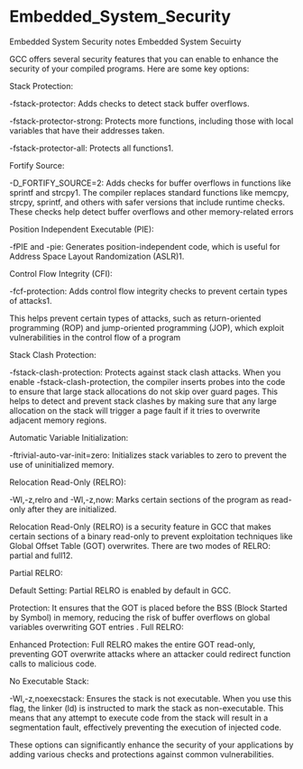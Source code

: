 # Embedded_System_Security
Embedded System Security notes
Embedded System Secuirty

GCC offers several security features that you can enable to enhance the security of your compiled programs. Here are some key options:

Stack Protection:

  -fstack-protector: Adds checks to detect stack buffer overflows.
  
  -fstack-protector-strong: Protects more functions, including those with local variables that have their addresses taken.
  
  -fstack-protector-all: Protects all functions1.

Fortify Source:

  -D_FORTIFY_SOURCE=2: Adds checks for buffer overflows in functions like sprintf and strcpy1.
  The compiler replaces standard functions like memcpy, strcpy, sprintf, and others with safer versions that include runtime checks. These checks help detect buffer overflows and other memory-related errors

  
Position Independent Executable (PIE):

  -fPIE and -pie: Generates position-independent code, which is useful for Address Space Layout Randomization (ASLR)1.
  
Control Flow Integrity (CFI):

  -fcf-protection: Adds control flow integrity checks to prevent certain types of attacks1.
  
  This helps prevent certain types of attacks, such as return-oriented programming (ROP) and jump-oriented programming (JOP), which exploit vulnerabilities in the control flow of a program
  
Stack Clash Protection:

  -fstack-clash-protection: Protects against stack clash attacks.
  When you enable -fstack-clash-protection, the compiler inserts probes into the code to ensure that large stack allocations do not skip over guard pages. This helps to detect and prevent stack clashes by making sure that any large allocation on the stack will trigger a page fault if it tries to overwrite adjacent memory regions.
  
Automatic Variable Initialization:

  -ftrivial-auto-var-init=zero: Initializes stack variables to zero to prevent the use of uninitialized memory.
  
Relocation Read-Only (RELRO):

  -Wl,-z,relro and -Wl,-z,now: Marks certain sections of the program as read-only after they are initialized.
  
Relocation Read-Only (RELRO) is a security feature in GCC that makes certain sections of a binary read-only to prevent exploitation techniques like Global Offset Table (GOT) overwrites. There are two modes of RELRO: partial and full12.

Partial RELRO:

Default Setting: Partial RELRO is enabled by default in GCC.

Protection: It ensures that the GOT is placed before the BSS (Block Started by Symbol) in memory, reducing the risk of buffer overflows on global variables overwriting GOT entries
.
Full RELRO:

Enhanced Protection: Full RELRO makes the entire GOT read-only, preventing GOT overwrite attacks where an attacker could redirect function calls to malicious code.
  
No Executable Stack:

  -Wl,-z,noexecstack: Ensures the stack is not executable.
  When you use this flag, the linker (ld) is instructed to mark the stack as non-executable. This means that any attempt to execute code from the stack will result in a segmentation fault, effectively preventing the execution of injected code.
  
These options can significantly enhance the security of your applications by adding various checks and protections against common vulnerabilities.



